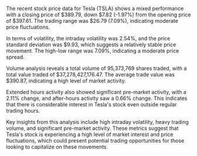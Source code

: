 The recent stock price data for Tesla (TSLA) shows a mixed performance with a closing price of $389.79, down $7.82 (-1.97%) from the opening price of $397.61. The trading range was $26.79 (7.09%), indicating moderate price fluctuations. 

In terms of volatility, the intraday volatility was 2.54%, and the price standard deviation was $9.93, which suggests a relatively stable price movement. The high-low range was 7.09%, indicating a moderate price spread.

Volume analysis reveals a total volume of 95,373,769 shares traded, with a total value traded of $37,278,427,176.47. The average trade value was $390.87, indicating a high level of market activity.

Extended hours activity also showed significant pre-market activity, with a 2.11% change, and after-hours activity saw a 0.66% change. This indicates that there is considerable interest in Tesla's stock even outside regular trading hours.

Key insights from this analysis include high intraday volatility, heavy trading volume, and significant pre-market activity. These metrics suggest that Tesla's stock is experiencing a high level of market interest and price fluctuations, which could present potential trading opportunities for those looking to capitalize on these movements.